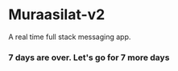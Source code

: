 # Muraasilat-v2

A real time full stack messaging app.

### 7 days are over. Let's go for 7 more days
